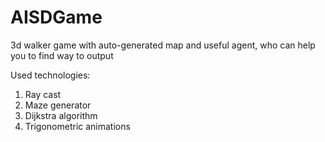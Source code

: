 # AISDGame
3d walker game with auto-generated map and useful agent, who can help you to find way to output

Used technologies:
1) Ray cast
2) Maze generator
3) Dijkstra algorithm
4) Trigonometric animations
